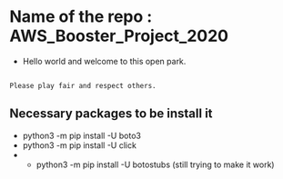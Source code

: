 # Name of the repo : AWS_Booster_Project_2020
<ul>
<li>
  <p>Hello world  and welcome to this open park.</p>
</ul>
</li>
<pre><code>
Please play fair and respect others.
</code></pre>


## Necessary packages to be install it

- python3 -m pip install -U boto3
- python3 -m pip install -U click
- - python3 -m pip install -U botostubs (still trying to make it work)
